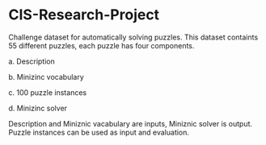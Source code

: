 # CIS-Research-Project

Challenge dataset for automatically solving puzzles.
This dataset containts 55 different puzzles, each puzzle has four components. 

  a. Description

  b. Minizinc vocabulary

  c. 100 puzzle instances

  d. Minizinc solver

Description and Miniznic vacabulary are inputs, Miniznic solver is output. Puzzle instances can be used as input and evaluation. 
